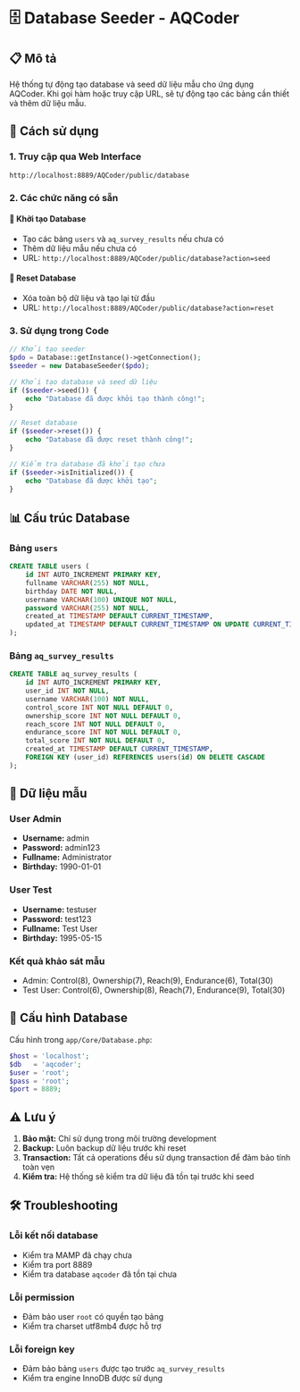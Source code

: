 # 🗄️ Database Seeder - AQCoder

## 📋 Mô tả
Hệ thống tự động tạo database và seed dữ liệu mẫu cho ứng dụng AQCoder. Khi gọi hàm hoặc truy cập URL, sẽ tự động tạo các bảng cần thiết và thêm dữ liệu mẫu.

## 🚀 Cách sử dụng

### 1. Truy cập qua Web Interface
```
http://localhost:8889/AQCoder/public/database
```

### 2. Các chức năng có sẵn

#### 🌱 Khởi tạo Database
- Tạo các bảng `users` và `aq_survey_results` nếu chưa có
- Thêm dữ liệu mẫu nếu chưa có
- URL: `http://localhost:8889/AQCoder/public/database?action=seed`

#### 🔄 Reset Database  
- Xóa toàn bộ dữ liệu và tạo lại từ đầu
- URL: `http://localhost:8889/AQCoder/public/database?action=reset`

### 3. Sử dụng trong Code

```php
// Khởi tạo seeder
$pdo = Database::getInstance()->getConnection();
$seeder = new DatabaseSeeder($pdo);

// Khởi tạo database và seed dữ liệu
if ($seeder->seed()) {
    echo "Database đã được khởi tạo thành công!";
}

// Reset database
if ($seeder->reset()) {
    echo "Database đã được reset thành công!";
}

// Kiểm tra database đã khởi tạo chưa
if ($seeder->isInitialized()) {
    echo "Database đã được khởi tạo";
}
```

## 📊 Cấu trúc Database

### Bảng `users`
```sql
CREATE TABLE users (
    id INT AUTO_INCREMENT PRIMARY KEY,
    fullname VARCHAR(255) NOT NULL,
    birthday DATE NOT NULL,
    username VARCHAR(100) UNIQUE NOT NULL,
    password VARCHAR(255) NOT NULL,
    created_at TIMESTAMP DEFAULT CURRENT_TIMESTAMP,
    updated_at TIMESTAMP DEFAULT CURRENT_TIMESTAMP ON UPDATE CURRENT_TIMESTAMP
);
```

### Bảng `aq_survey_results`
```sql
CREATE TABLE aq_survey_results (
    id INT AUTO_INCREMENT PRIMARY KEY,
    user_id INT NOT NULL,
    username VARCHAR(100) NOT NULL,
    control_score INT NOT NULL DEFAULT 0,
    ownership_score INT NOT NULL DEFAULT 0,
    reach_score INT NOT NULL DEFAULT 0,
    endurance_score INT NOT NULL DEFAULT 0,
    total_score INT NOT NULL DEFAULT 0,
    created_at TIMESTAMP DEFAULT CURRENT_TIMESTAMP,
    FOREIGN KEY (user_id) REFERENCES users(id) ON DELETE CASCADE
);
```

## 👥 Dữ liệu mẫu

### User Admin
- **Username:** admin
- **Password:** admin123
- **Fullname:** Administrator
- **Birthday:** 1990-01-01

### User Test
- **Username:** testuser  
- **Password:** test123
- **Fullname:** Test User
- **Birthday:** 1995-05-15

### Kết quả khảo sát mẫu
- Admin: Control(8), Ownership(7), Reach(9), Endurance(6), Total(30)
- Test User: Control(6), Ownership(8), Reach(7), Endurance(9), Total(30)

## 🔧 Cấu hình Database

Cấu hình trong `app/Core/Database.php`:
```php
$host = 'localhost';
$db   = 'aqcoder';
$user = 'root';
$pass = 'root';
$port = 8889;
```

## ⚠️ Lưu ý

1. **Bảo mật:** Chỉ sử dụng trong môi trường development
2. **Backup:** Luôn backup dữ liệu trước khi reset
3. **Transaction:** Tất cả operations đều sử dụng transaction để đảm bảo tính toàn vẹn
4. **Kiểm tra:** Hệ thống sẽ kiểm tra dữ liệu đã tồn tại trước khi seed

## 🛠️ Troubleshooting

### Lỗi kết nối database
- Kiểm tra MAMP đã chạy chưa
- Kiểm tra port 8889
- Kiểm tra database `aqcoder` đã tồn tại chưa

### Lỗi permission
- Đảm bảo user `root` có quyền tạo bảng
- Kiểm tra charset utf8mb4 được hỗ trợ

### Lỗi foreign key
- Đảm bảo bảng `users` được tạo trước `aq_survey_results`
- Kiểm tra engine InnoDB được sử dụng
